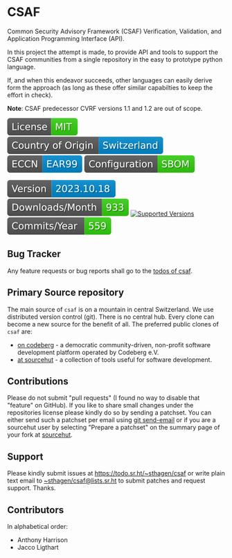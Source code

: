 # CSAF

Common Security Advisory Framework (CSAF) Verification, Validation, and Application Programming Interface (API).

In this project the attempt is made, to provide API and tools to support the CSAF communities from a single repository in the easy to prototype python language.

If, and when this endeavor succeeds, other languages can easily derive form the approach (as long as these offer similar capabilties to keep the effort in check).

**Note**: CSAF predecessor CVRF versions 1.1 and 1.2 are out of scope.

[![license](badges/license-spdx-mit.svg)](https://git.sr.ht/~sthagen/csaf/tree/default/item/LICENSE)
[![Country of Origin](badges/country-of-origin-name-switzerland-neutral.svg)](https://git.sr.ht/~sthagen/csaf/tree/default/item/COUNTRY-OF-ORIGIN)
[![Export Classification Control Number (ECCN)](badges/export-control-classification-number_eccn-ear99-neutral.svg)](https://git.sr.ht/~sthagen/csaf/tree/default/item/EXPORT-CONTROL-CLASSIFICATION-NUMBER)
[![Configuration](badges/configuration-sbom.svg)](third-party/index.html)

[![Version](badges/latest-release.svg)](https://pypi.python.org/pypi/csaf/)
[![Downloads](badges/downloads-per-month.svg)](https://pepy.tech/project/csaf)
[![Supported Versions](https://img.shields.io/pypi/pyversions/csaf.svg?style=flat)](https://pypi.python.org/pypi/csaf/)
[![Maintenance Status](badges/commits-per-year.svg)](https://git.sr.ht/~sthagen/csaf/log)

## Bug Tracker

Any feature requests or bug reports shall go to the [todos of csaf](https://todo.sr.ht/~sthagen/csaf).

## Primary Source repository

The main source of `csaf` is on a mountain in central Switzerland.
We use distributed version control (git).
There is no central hub.
Every clone can become a new source for the benefit of all.
The preferred public clones of `csaf` are:

* [on codeberg](https://codeberg.org/sthagen/csaf) - a democratic community-driven, non-profit software development platform operated by Codeberg e.V.
* [at sourcehut](https://git.sr.ht/~sthagen/csaf) - a collection of tools useful for software development.

## Contributions

Please do not submit "pull requests" (I found no way to disable that "feature" on GitHub).
If you like to share small changes under the repositories license please kindly do so by sending a patchset.
You can either send such a patchset per email using [git send-email](https://git-send-email.io) or 
if you are a sourcehut user by selecting "Prepare a patchset" on the summary page of your fork at [sourcehut](https://git.sr.ht/).

## Support

Please kindly submit issues at <https://todo.sr.ht/~sthagen/csaf> or write plain text email to <~sthagen/csaf@lists.sr.ht> to submit patches and request support. Thanks.

## Contributors

In alphabetical order:

* Anthony Harrison
* Jacco Ligthart

